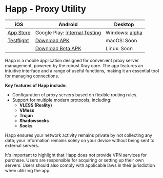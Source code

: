 # Happ - Proxy Utility

| iOS                                                                        | Android                                                                                                   | Desktop                                                                                                              |
| -------------------------------------------------------------------------- | --------------------------------------------------------------------------------------------------------- | -------------------------------------------------------------------------------------------------------------------- |
| [App Store](https://apps.apple.com/us/app/happ-proxy-utility/id6504287215) | Google Play: [Internal Testing](https://groups.google.com/g/happ-group)                                   | Windows: [alpha](https://github.com/Flyfrog-LLC/Happ-Desktop-Release/releases/latest/download/Happ.win.x86.alpha.7z) |
| [Testflight](https://testflight.apple.com/join/XMls6Ckd)                   | [Download APK](https://github.com/FlyFrg/Happ_android_update/releases/latest/download/Happ.apk)           | macOS: Soon                                                                                                          |
|                                                                            | [Download Beta APK](https://github.com/FlyFrg/Happ_android_update/releases/latest/download/Happ_beta.apk) | Linux: Soon                                                                                                          |

Happ is a mobile application designed for convenient proxy server management, powered by the robust Xray core. The app features an intuitive interface and a range of useful functions, making it an essential tool for managing connections.

**Key features of Happ include:**

* Configuration of proxy servers based on flexible routing rules.
* Support for multiple modern protocols, including:
  * **VLESS (Reality)**
  * **VMess**
  * **Trojan**
  * **Shadowsocks**
  * **Socks**

Happ ensures your network activity remains private by not collecting any data; your information remains solely on your device without being sent to external servers.

It's important to highlight that Happ does not provide VPN services for purchase. Users are responsible for acquiring or setting up their own servers. Users should also comply with applicable laws in their jurisdiction when utilizing the app.
